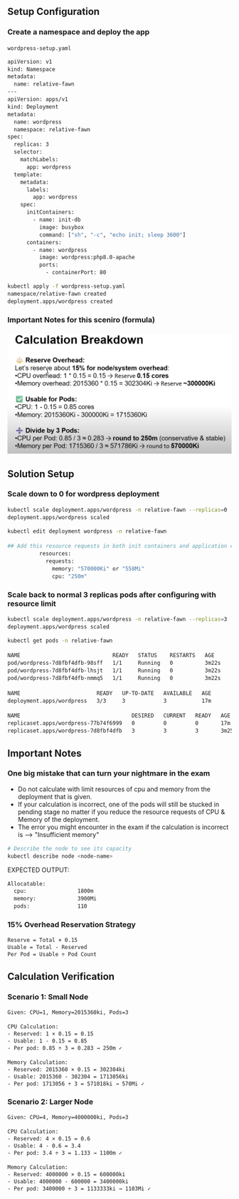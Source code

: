 ## Setup Configuration 

### Create a namespace and deploy the app

`wordpress-setup.yaml`
```bash
apiVersion: v1
kind: Namespace
metadata:
  name: relative-fawn
---
apiVersion: apps/v1
kind: Deployment
metadata:
  name: wordpress
  namespace: relative-fawn
spec:
  replicas: 3
  selector:
    matchLabels:
      app: wordpress
  template:
    metadata:
      labels:
        app: wordpress
    spec:
      initContainers:
        - name: init-db
          image: busybox
          command: ["sh", "-c", "echo init; sleep 3600"]
      containers:
        - name: wordpress
          image: wordpress:php8.0-apache
          ports:
            - containerPort: 80
```

```bash
kubectl apply -f wordpress-setup.yaml 
namespace/relative-fawn created
deployment.apps/wordpress created
```

### Important Notes for this sceniro (formula)

![alt text](./images/formula.png)

## Solution Setup

### Scale down to 0 for wordpress deployment

```bash
kubectl scale deployment.apps/wordpress -n relative-fawn --replicas=0
deployment.apps/wordpress scaled
```

```bash
kubectl edit deployment wordpress -n relative-fawn

## Add this resource requests in both init containers and application containers
          resources:
            requests: 
              memory: "570000Ki" or "558Mi" 
              cpu: "250m"
```

### Scale back to normal 3 replicas pods after configuring with resource limit

```bash
kubectl scale deployment.apps/wordpress -n relative-fawn --replicas=3
deployment.apps/wordpress scaled
```

```bash
kubectl get pods -n relative-fawn

NAME                             READY   STATUS    RESTARTS   AGE
pod/wordpress-7d8fbf4dfb-98sff   1/1     Running   0          3m22s
pod/wordpress-7d8fbf4dfb-lhsjt   1/1     Running   0          3m22s
pod/wordpress-7d8fbf4dfb-nmmq5   1/1     Running   0          3m22s

NAME                        READY   UP-TO-DATE   AVAILABLE   AGE
deployment.apps/wordpress   3/3     3            3           17m

NAME                                   DESIRED   CURRENT   READY   AGE
replicaset.apps/wordpress-77b74f6999   0         0         0       17m
replicaset.apps/wordpress-7d8fbf4dfb   3         3         3       3m25s
```

## Important Notes 

### One big mistake that can turn your nightmare in the exam

- Do not calculate with limit resources of cpu and memory from the deployment that is given.
- If your calculation is incorrect, one of the pods will still be stucked in pending stage no matter if you reduce the resource requests of CPU & Memory of the deployment.
- The error you might encounter in the exam if the calculation is incorrect is --> "Insufficient memory"

```bash
# Describe the node to see its capacity
kubectl describe node <node-name>
```
EXPECTED OUTPUT:
```bash
Allocatable:
  cpu:                1800m
  memory:             3900Mi
  pods:               110
```

### **15% Overhead Reservation Strategy**
```
Reserve = Total × 0.15
Usable = Total - Reserved  
Per Pod = Usable ÷ Pod Count
```

## Calculation Verification

### **Scenario 1: Small Node**
```
Given: CPU=1, Memory=2015360ki, Pods=3

CPU Calculation:
- Reserved: 1 × 0.15 = 0.15
- Usable: 1 - 0.15 = 0.85
- Per pod: 0.85 ÷ 3 = 0.283 → 250m ✓

Memory Calculation:  
- Reserved: 2015360 × 0.15 = 302304ki
- Usable: 2015360 - 302304 = 1713056ki
- Per pod: 1713056 ÷ 3 = 571018ki → 570Mi ✓
```

### **Scenario 2: Larger Node**
```
Given: CPU=4, Memory=4000000ki, Pods=3

CPU Calculation:
- Reserved: 4 × 0.15 = 0.6  
- Usable: 4 - 0.6 = 3.4
- Per pod: 3.4 ÷ 3 = 1.133 → 1100m ✓

Memory Calculation:
- Reserved: 4000000 × 0.15 = 600000ki
- Usable: 4000000 - 600000 = 3400000ki  
- Per pod: 3400000 ÷ 3 = 1133333ki → 1103Mi ✓
```